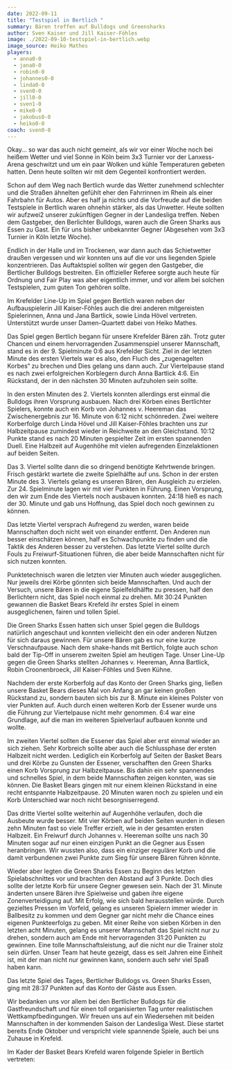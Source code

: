 ```yaml
---
date: 2022-09-11
title: "Testspiel in Bertlich "
summary: Bären treffen auf Bulldogs und Greensharks
author: Sven Kaiser und Jill Kaiser-Föhles
image: ./2022-09-10-testspiel-in-bertlich.webp
image_source: Heiko Mathes
players:
  - anna0-0
  - jana0-0
  - robin0-0
  - johannes0-0
  - linda0-0
  - sven0-0
  - jill0-0
  - sven1-0
  - mike0-0
  - jakobus0-0
  - heiko0-0
coach: sven0-0
---
```

Okay… so war das auch nicht gemeint, als wir vor einer Woche noch bei heißem Wetter und viel Sonne in Köln beim 3x3 Turnier vor der Lanxess-Arena geschwitzt und um ein paar Wolken und kühle Temperaturen gebeten hatten. Denn heute sollten wir mit dem Gegenteil konfrontiert werden.

Schon auf dem Weg nach Bertlich wurde das Wetter zunehmend schlechter und die Straßen ähnelten gefühlt eher den Fahrrinnen im Rhein als einer Fahrbahn für Autos. Aber es half ja nichts und die Vorfreude auf die beiden Testspiele in Bertlich waren ohnehin stärker, als das Unwetter. Heute sollten wir aufzwei2 unserer zukünftigen Gegner in der Landesliga treffen. Neben dem Gastgeber, den Berlichter Bulldogs, waren auch die Green Sharks aus Essen zu Gast. Ein für uns bisher unbekannter Gegner (Abgesehen vom 3x3 Turnier in Köln letzte Woche).

Endlich in der Halle und im Trockenen, war dann auch das Schietwetter draußen vergessen und wir konnten uns auf die vor uns liegenden Spiele konzentrieren. Das Auftaktspiel sollten wir gegen den Gastgeber, die Bertlicher Bulldogs bestreiten. Ein offizieller Referee sorgte auch heute für Ordnung und Fair Play was aber eigentlich immer, und vor allem bei solchen Testspielen, zum guten Ton gehören sollte.

Im Krefelder Line-Up im Spiel gegen Bertlich waren neben der Aufbauspielerin Jill Kaiser-Föhles auch die drei anderen mitgereisten Spielerinnen, Anna und Jana Bartlick, sowie Linda Hövel vertreten. Unterstützt wurde unser Damen-Quartett dabei von Heiko Mathes.

Das Spiel gegen Bertlich begann für unsere Krefelder Bären zäh. Trotz guter Chancen und einem hervorragenden Zusammenspiel unserer Mannschaft, stand es in der 9. Spielminute 0:6 aus Krefelder Sicht. Ziel in der letzten Minute des ersten Viertels war es also, den Fluch des „zugenagelten Korbes“ zu brechen und Dies gelang uns dann auch. Zur Viertelpause stand es nach zwei erfolgreichen Korblegern durch Anna Bartlick 4:6. Ein Rückstand, der in den nächsten 30 Minuten aufzuholen sein sollte.

In den ersten Minuten des 2. Viertels konnten allerdings erst einmal die Bulldogs ihren Vorsprung ausbauen. Nach drei Körben eines Bertlichter Spielers, konnte auch ein Korb von Johannes v. Heereman das Zwischenergebnis zur 16. Minute von 6:12 nicht schönreden. Zwei weitere Korberfolge durch Linda Hövel und Jill Kaiser-Föhles brachten uns zur Halbzeitpause zumindest wieder in Reichweite an den Gleichstand. 10:12 Punkte stand es nach 20 Minuten gespielter Zeit im ersten spannenden Duell. Eine Halbzeit auf Augenhöhe mit vielen aufregenden Einzelaktionen auf beiden Seiten.

Das 3. Viertel sollte dann die so dringend benötigte Kehrtwende bringen. Frisch gestärkt wartete die zweite Spielhälfte auf uns. Schon in der ersten Minute des 3. Viertels gelang es unseren Bären, den Ausgleich zu erzielen. Zur 24. Spielminute lagen wir mit vier Punkten in Führung. Einen Vorsprung, den wir zum Ende des Viertels noch ausbauen konnten. 24:18 hieß es nach der 30. Minute und gab uns Hoffnung, das Spiel doch noch gewinnen zu können.

Das letzte Viertel versprach Aufregend zu werden, waren beide Mannschaften doch nicht weit von einander entfernt. Den Anderen nun besser einschätzen können, half es Schwachpunkte zu finden und die Taktik des Anderen besser zu verstehen. Das letzte Viertel sollte durch Fouls zu Freiwurf-Situationen führen, die aber beide Mannschaften nicht für sich nutzen konnten.

Punktetechnisch waren die letzten vier Minuten auch wieder ausgeglichen. Nur jeweils drei Körbe gönnten sich beide Mannschaften. Und auch der Versuch, unsere Bären in die eigene Spielfeldhälfte zu pressen, half den Berlichtern nicht, das Spiel noch einmal zu drehen. Mit 30:24 Punkten gewannen die Basket Bears Krefeld ihr erstes Spiel in einem ausgeglichenen, fairen und tollen Spiel.

Die Green Sharks Essen hatten sich unser Spiel gegen die Bulldogs natürlich angeschaut und konnten vielleicht den ein oder anderen Nutzen für sich daraus gewinnen. Für unsere Bären gab es nur eine kurze Verschnaufpause. Nach dem shake-hands mit Bertlich, folgte auch schon bald der Tip-Off in unserem zweiten Spiel am heutigen Tage. Unser Line-Up gegen die Green Sharks stellten Johannes v. Heereman, Anna Bartlick, Robin Croonenbroeck, Jill Kaiser-Föhles und Sven Kühne.

Nachdem der erste Korberfolg auf das Konto der Green Sharks ging, ließen unsere Basket Bears dieses Mal von Anfang an gar keinen großen Rückstand zu, sondern bauten sich bis zur 8. Minute ein kleines Polster von vier Punkten auf. Auch durch einen weiteren Korb der Essener wurde uns die Führung zur Viertelpause nicht mehr genommen. 6:4 war eine Grundlage, auf die man im weiteren Spielverlauf aufbauen konnte und wollte.

Im zweiten Viertel sollten die Essener das Spiel aber erst einmal wieder an sich ziehen. Sehr Korbreich sollte aber auch die Schlussphase der ersten Halbzeit nicht werden. Lediglich ein Korberfolg auf Seiten der Basket Bears und drei Körbe zu Gunsten der Essener, verschafften den Green Sharks einen Korb Vorsprung zur Halbzeitpause. Bis dahin ein sehr spannendes und schnelles Spiel, in dem beide Mannschaften zeigen konnten, was sie können. Die Basket Bears gingen mit nur einem kleinen Rückstand in eine recht entspannte Halbzeitpause. 20 Minuten waren noch zu spielen und ein Korb Unterschied war noch nicht besorgniserregend.

Das dritte Viertel sollte weiterhin auf Augenhöhe verlaufen, doch die Ausbeute wurde besser. Mit vier Körben auf beiden Seiten wurden in diesen zehn Minuten fast so viele Treffer erzielt, wie in der gesamten ersten Halbzeit. Ein Freiwurf durch Johannes v. Heereman sollte uns nach 30 Minuten sogar auf nur einen einzigen Punkt an die Gegner aus Essen heranbringen. Wir wussten also, dass ein einziger regulärer Korb und die damit verbundenen zwei Punkte zum Sieg für unsere Bären führen könnte.

Wieder aber legten die Green Sharks Essen zu Beginn des letzten Spielabschnittes vor und brachten den Abstand auf 3 Punkte. Doch dies sollte der letzte Korb für unsere Gegner gewesen sein. Nach der 31. Minute änderten unsere Bären ihre Spielweise und gaben ihre eigene Zonenverteidigung auf. Mit Erfolg, wie sich bald herausstellen würde. Durch gezieltes Pressen im Vorfeld, gelang es unseren Spielern immer wieder in Ballbesitz zu kommen und dem Gegner gar nicht mehr die Chance eines eigenen Punkteerfolgs zu geben. Mit einer Reihe von sieben Körben in den letzten acht Minuten, gelang es unserer Mannschaft das Spiel nicht nur zu drehen, sondern auch am Ende mit hervorragenden 31:20 Punkten zu gewinnen. Eine tolle Mannschaftsleistung, auf die nicht nur die Trainer stolz sein dürfen. Unser Team hat heute gezeigt, dass es seit Jahren eine Einheit ist, mit der man nicht nur gewinnen kann, sondern auch sehr viel Spaß haben kann.

Das letzte Spiel des Tages, Bertlicher Bulldogs vs. Green Sharks Essen, ging mit 28:37 Punkten auf das Konto der Gäste aus Essen.

Wir bedanken uns vor allem bei den Bertlicher Bulldogs für die Gastfreundschaft und für einen toll organisierten Tag unter realistischen Wettkampfbedingungen. Wir freuen uns auf ein Wiedersehen mit beiden Mannschaften in der kommenden Saison der Landesliga West. Diese startet bereits Ende Oktober und verspricht viele spannende Spiele, auch bei uns Zuhause in Krefeld.

Im Kader der Basket Bears Krefeld waren folgende Spieler in Bertlich vertreten:

